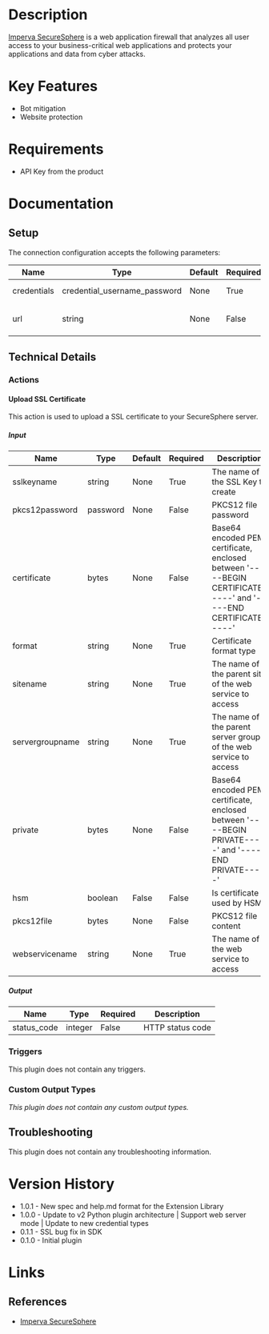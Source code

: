 # Description

[Imperva SecureSphere](https://www.imperva.com/Products/WebApplicationFirewall-WAF) is a web application firewall
that analyzes all user access to your business-critical web applications and protects your applications and data
from cyber attacks.

# Key Features

* Bot mitigation
* Website protection

# Requirements

* API Key from the product

# Documentation

## Setup

The connection configuration accepts the following parameters:

|Name|Type|Default|Required|Description|Enum|
|----|----|-------|--------|-----------|----|
|credentials|credential_username_password|None|True|Username and password|None|
|url|string|None|False|URL to SecureSphere Server|None|

## Technical Details

### Actions

#### Upload SSL Certificate

This action is used to upload a SSL certificate to your SecureSphere server.

##### Input

|Name|Type|Default|Required|Description|Enum|
|----|----|-------|--------|-----------|----|
|sslkeyname|string|None|True|The name of the SSL Key to create|None|
|pkcs12password|password|None|False|PKCS12 file password|None|
|certificate|bytes|None|False|Base64 encoded PEM certificate, enclosed between '-----BEGIN CERTIFICATE-----' and '-----END CERTIFICATE-----'|None|
|format|string|None|True|Certificate format type|['pem', 'pkcs12']|
|sitename|string|None|True|The name of the parent site of the web service to access|None|
|servergroupname|string|None|True|The name of the parent server group of the web service to access|None|
|private|bytes|None|False|Base64 encoded PEM certificate, enclosed between '-----BEGIN PRIVATE-----' and '----- END PRIVATE-----'|None|
|hsm|boolean|False|False|Is certificate used by HSM|None|
|pkcs12file|bytes|None|False|PKCS12 file content|None|
|webservicename|string|None|True|The name of the web service to access|None|

##### Output

|Name|Type|Required|Description|
|----|----|--------|-----------|
|status_code|integer|False|HTTP status code|

### Triggers

This plugin does not contain any triggers.

### Custom Output Types

_This plugin does not contain any custom output types._

## Troubleshooting

This plugin does not contain any troubleshooting information.

# Version History

* 1.0.1 - New spec and help.md format for the Extension Library
* 1.0.0 - Update to v2 Python plugin architecture | Support web server mode | Update to new credential types
* 0.1.1 - SSL bug fix in SDK
* 0.1.0 - Initial plugin

# Links

## References

* [Imperva SecureSphere](https://www.imperva.com/Products/WebApplicationFirewall-WAF)

